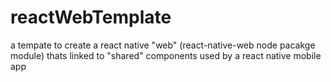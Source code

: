 # reactWebTemplate
a tempate to create a react native "web" (react-native-web node pacakge module) thats linked to "shared" components used by a react native mobile app
